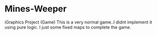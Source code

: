# Mines-Weeper
iGraphics Project (Game)
This is a very normal game..I didnt implement it using pure logic. I just some fixed maps to complete the game.
